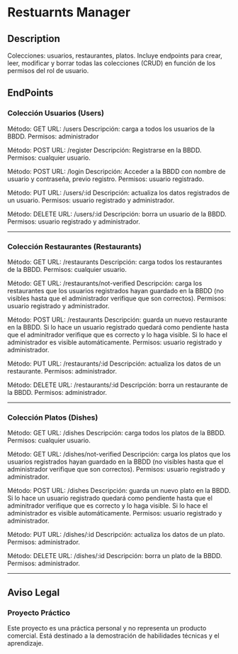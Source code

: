 # Restuarnts Manager

## Description

Colecciones: usuarios, restaurantes, platos.
Incluye endpoints para crear, leer, modificar y borrar todas las colecciones (CRUD) en función de los permisos del rol de usuario.

## EndPoints

### Colección Usuarios (Users)

Método: GET
URL: /users
Descripción: carga a todos los usuarios de la BBDD.
Permisos: administrador

Método: POST
URL: /register
Descripción: Registrarse en la BBDD.
Permisos: cualquier usuario.

Método: POST
URL: /login
Descripción: Acceder a la BBDD con nombre de usuario y contraseña, previo registro.
Permisos: usuario registrado.

Método: PUT
URL: /users/:id
Descripción: actualiza los datos registrados de un usuario.
Permisos: usuario registrado y administrador.

Método: DELETE
URL: /users/:id
Descripción: borra un usuario de la BBDD.
Permisos: usuario registrado y administrador.

---

### Colección Restaurantes (Restaurants)

Método: GET
URL: /restaurants
Descripción: carga todos los restaurantes de la BBDD.
Permisos: cualquier usuario.

Método: GET
URL: /restaurants/not-verified
Descripción: carga los restaurantes que los usuarios registrados hayan guardado en la BBDD (no visibles hasta que el administrador verifique que son correctos).
Permisos: usuario registrado y administrador.

Método: POST
URL: /restaurants
Descripción: guarda un nuevo restaurante en la BBDD. Si lo hace un usuario registrado quedará como pendiente hasta que el adminitrador verifique que es correcto y lo haga visible. Si lo hace el administrador es visible automáticamente.
Permisos: usuario registrado y administrador.

Método: PUT
URL: /restaurants/:id
Descripción: actualiza los datos de un restaurante.
Permisos: administrador.

Método: DELETE
URL: /restaurants/:id
Descripción: borra un restaurante de la BBDD.
Permisos: administrador.

---

### Colección Platos (Dishes)

Método: GET
URL: /dishes
Descripción: carga todos los platos de la BBDD.
Permisos: cualquier usuario.

Método: GET
URL: /dishes/not-verified
Descripción: carga los platos que los usuarios registrados hayan guardado en la BBDD (no visibles hasta que el administrador verifique que son correctos).
Permisos: usuario registrado y administrador.

Método: POST
URL: /dishes
Descripción: guarda un nuevo plato en la BBDD. Si lo hace un usuario registrado quedará como pendiente hasta que el adminitrador verifique que es correcto y lo haga visible. Si lo hace el administrador es visible automáticamente.
Permisos: usuario registrado y administrador.

Método: PUT
URL: /dishes/:id
Descripción: actualiza los datos de un plato.
Permisos: administrador.

Método: DELETE
URL: /dishes/:id
Descripción: borra un plato de la BBDD.
Permisos: administrador.

---

## Aviso Legal

### Proyecto Práctico

Este proyecto es una práctica personal y no representa un producto comercial. Está destinado a la demostración de habilidades técnicas y el aprendizaje.
